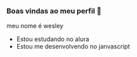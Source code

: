 ### Boas vindas ao meu perfil 👋

meu nome é wesley
- Estou estudando no alura
- Estou me desenvolvendo no janvascript
